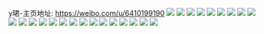 y珺-主页地址: https://weibo.com/u/6410199190 
![](https://wx4.sinaimg.cn/mw2000/006ZOxDwly1h9gyvck5j4j311x1kwwr6.jpg) 
![](https://wx4.sinaimg.cn/mw2000/006ZOxDwly1h9gyv9qmwoj33402c0hdv.jpg) 
![](https://wx4.sinaimg.cn/mw2000/006ZOxDwly1h9gyveaqslj316o1kwqn6.jpg) 
![](https://wx4.sinaimg.cn/mw2000/006ZOxDwly1h9gz2r6tuoj313u0tudnd.jpg) 
![](https://wx4.sinaimg.cn/mw2000/006ZOxDwly1h9gyx0ndofj30u01hc0zq.jpg) 
![](https://wx4.sinaimg.cn/mw2000/006ZOxDwly1h9gyvam5pjj32c0340kjl.jpg) 
![](https://wx4.sinaimg.cn/mw2000/006ZOxDwly1h9gyy5yyc9j30u014042i.jpg) 
![](https://wx4.sinaimg.cn/mw2000/006ZOxDwly1h9gyziwxnrj311d0sodnh.jpg) 
![](https://wx4.sinaimg.cn/mw2000/006ZOxDwly1h9gyzbypqkj313p0mc7d1.jpg) 
![](https://wx4.sinaimg.cn/mw2000/006ZOxDwly1h8gklua0w1j31400u0akq.jpg) 
![](https://wx4.sinaimg.cn/mw2000/006ZOxDwly1h8gklws82qj31400u0n7a.jpg) 
![](https://wx4.sinaimg.cn/mw2000/006ZOxDwly1h8gkm318jaj31400u0wos.jpg) 
![](https://wx4.sinaimg.cn/mw2000/006ZOxDwly1h8i9juay5ij30zy0rxgux.jpg) 
![](https://wx4.sinaimg.cn/mw2000/006ZOxDwly1h8gklvf92jj313u0tzdlg.jpg) 
![](https://wx4.sinaimg.cn/mw2000/006ZOxDwly1h8gklzcn2hj30u0140gxu.jpg) 
![](https://wx4.sinaimg.cn/mw2000/006ZOxDwly1h8gkm1e3vgj31400u0n59.jpg) 
![](https://wx4.sinaimg.cn/mw2000/006ZOxDwly1h8h7p851pvj31400u0jx4.jpg) 
![](https://wx4.sinaimg.cn/mw2000/006ZOxDwly1h8gklstc95j31400u0wod.jpg) 
![](https://wx4.sinaimg.cn/mw2000/006ZOxDwly1h85tnditcsj30u014yk1b.jpg) 
![](https://wx4.sinaimg.cn/mw2000/006ZOxDwly1h85tngfkvtj30u01d5wlw.jpg) 
![](https://wx4.sinaimg.cn/mw2000/006ZOxDwly1h85tnabn40j30ws0ru0wb.jpg) 
![](https://wx4.sinaimg.cn/mw2000/006ZOxDwly1h85tn9mysoj31400u0498.jpg) 
![](https://wx4.sinaimg.cn/mw2000/006ZOxDwly1h85tnbxi32j30u012yn7x.jpg) 
![](https://wx4.sinaimg.cn/mw2000/006ZOxDwly1h85tnf6v4tj31400u0dni.jpg) 
